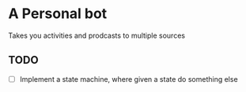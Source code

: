 # A Personal bot

Takes you activities and prodcasts to multiple sources

## TODO

- [ ] Implement a state machine, where given a state do something else